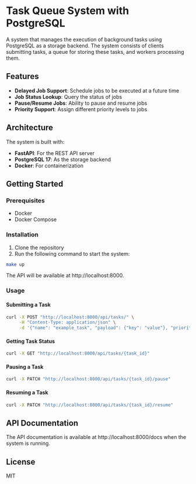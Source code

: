 # Task Queue System with PostgreSQL

A system that manages the execution of background tasks using PostgreSQL as a storage backend. The system consists of clients submitting tasks, a queue for storing these tasks, and workers processing them.

## Features

- **Delayed Job Support**: Schedule jobs to be executed at a future time
- **Job Status Lookup**: Query the status of jobs
- **Pause/Resume Jobs**: Ability to pause and resume jobs
- **Priority Support**: Assign different priority levels to jobs

## Architecture

The system is built with:
- **FastAPI**: For the REST API server
- **PostgreSQL 17**: As the storage backend
- **Docker**: For containerization

## Getting Started

### Prerequisites

- Docker
- Docker Compose

### Installation

1. Clone the repository
2. Run the following command to start the system:

```bash
make up
```

The API will be available at http://localhost:8000.

### Usage

#### Submitting a Task

```bash
curl -X POST "http://localhost:8000/api/tasks/" \
     -H "Content-Type: application/json" \
     -d '{"name": "example_task", "payload": {"key": "value"}, "priority": 1, "scheduled_at": "2023-10-01T10:00:00"}'
```

#### Getting Task Status

```bash
curl -X GET "http://localhost:8000/api/tasks/{task_id}"
```

#### Pausing a Task

```bash
curl -X PATCH "http://localhost:8000/api/tasks/{task_id}/pause"
```

#### Resuming a Task

```bash
curl -X PATCH "http://localhost:8000/api/tasks/{task_id}/resume"
```

## API Documentation

The API documentation is available at http://localhost:8000/docs when the system is running.

## License

MIT 